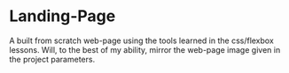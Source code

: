 # Landing-Page
A built from scratch web-page using the tools learned in the css/flexbox lessons.
Will, to the best of my ability, mirror the web-page image given in the project parameters.
